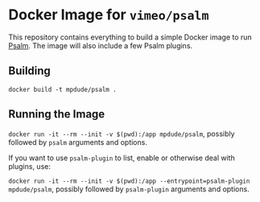 # Docker Image for `vimeo/psalm`

This repository contains everything to build a simple Docker image to run [Psalm](https://github.com/vimeo/psalm/). The image will also include a few Psalm plugins.

## Building

`docker build -t mpdude/psalm .`

## Running the Image

`docker run -it --rm --init -v $(pwd):/app mpdude/psalm`, possibly followed by `psalm` arguments and options.

If you want to use `psalm-plugin` to list, enable or otherwise deal with plugins, use:

`docker run -it --rm --init -v $(pwd):/app --entrypoint=psalm-plugin mpdude/psalm`, possibly followed by `psalm-plugin` arguments and options.



